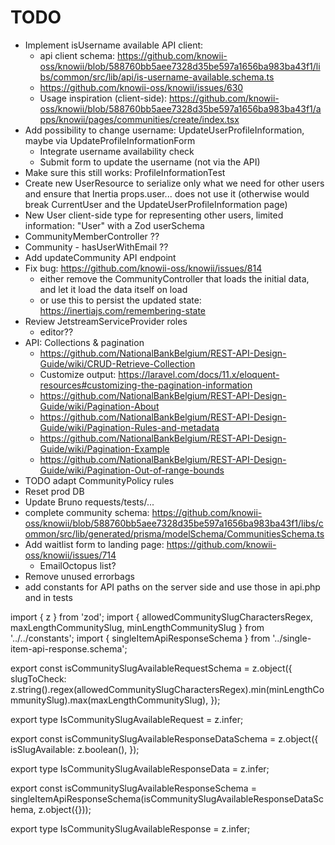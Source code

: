 # TODO

- Implement isUsername available API client:
  - api client schema: https://github.com/knowii-oss/knowii/blob/588760bb5aee7328d35be597a1656ba983ba43f1/libs/common/src/lib/api/is-username-available.schema.ts
  - https://github.com/knowii-oss/knowii/issues/630
  - Usage inspiration (client-side): https://github.com/knowii-oss/knowii/blob/588760bb5aee7328d35be597a1656ba983ba43f1/apps/knowii/pages/communities/create/index.tsx
- Add possibility to change username: UpdateUserProfileInformation, maybe via UpdateProfileInformationForm
  - Integrate username availability check
  - Submit form to update the username (not via the API)
- Make sure this still works: ProfileInformationTest
- Create new UserResource to serialize only what we need for other users and ensure that Inertia props.user... does not use it (otherwise would break CurrentUser and the UpdateUserProfileInformation page)
- New User client-side type for representing other users, limited information: "User" with a Zod userSchema
- CommunityMemberController ??
- Community - hasUserWithEmail ??
- Add updateCommunity API endpoint
- Fix bug: https://github.com/knowii-oss/knowii/issues/814
  - either remove the CommunityController that loads the initial data, and let it load the data itself on load
  - or use this to persist the updated state: https://inertiajs.com/remembering-state
- Review JetstreamServiceProvider roles
  - editor??
- API: Collections & pagination
  - https://github.com/NationalBankBelgium/REST-API-Design-Guide/wiki/CRUD-Retrieve-Collection
  - Customize output: https://laravel.com/docs/11.x/eloquent-resources#customizing-the-pagination-information
  - https://github.com/NationalBankBelgium/REST-API-Design-Guide/wiki/Pagination-About
  - https://github.com/NationalBankBelgium/REST-API-Design-Guide/wiki/Pagination-Rules-and-metadata
  - https://github.com/NationalBankBelgium/REST-API-Design-Guide/wiki/Pagination-Example
  - https://github.com/NationalBankBelgium/REST-API-Design-Guide/wiki/Pagination-Out-of-range-bounds
- TODO adapt CommunityPolicy rules
- Reset prod DB
- Update Bruno requests/tests/...
- complete community schema: https://github.com/knowii-oss/knowii/blob/588760bb5aee7328d35be597a1656ba983ba43f1/libs/common/src/lib/generated/prisma/modelSchema/CommunitiesSchema.ts
- Add waitlist form to landing page: https://github.com/knowii-oss/knowii/issues/714
  - EmailOctopus list?
- Remove unused errorbags
- add constants for API paths on the server side and use those in api.php and in tests

import { z } from 'zod';
import { allowedCommunitySlugCharactersRegex, maxLengthCommunitySlug, minLengthCommunitySlug } from '../../constants';
import { singleItemApiResponseSchema } from '../single-item-api-response.schema';

export const isCommunitySlugAvailableRequestSchema = z.object({
slugToCheck: z.string().regex(allowedCommunitySlugCharactersRegex).min(minLengthCommunitySlug).max(maxLengthCommunitySlug),
});

export type IsCommunitySlugAvailableRequest = z.infer<typeof isCommunitySlugAvailableRequestSchema>;

export const isCommunitySlugAvailableResponseDataSchema = z.object({
isSlugAvailable: z.boolean(),
});

export type IsCommunitySlugAvailableResponseData = z.infer<typeof isCommunitySlugAvailableResponseDataSchema>;

export const isCommunitySlugAvailableResponseSchema = singleItemApiResponseSchema(isCommunitySlugAvailableResponseDataSchema, z.object({}));

export type IsCommunitySlugAvailableResponse = z.infer<typeof isCommunitySlugAvailableResponseSchema>;
